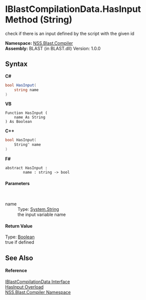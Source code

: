 # IBlastCompilationData.HasInput Method (String)
 

check if there is an input defined by the script with the given id

**Namespace:**&nbsp;<a href="26a25caa-f50b-92ad-f15c-dbb9db1493ae.md">NSS.Blast.Compiler</a><br />**Assembly:**&nbsp;BLAST (in BLAST.dll) Version: 1.0.0

## Syntax

**C#**<br />
``` C#
bool HasInput(
	string name
)
```

**VB**<br />
``` VB
Function HasInput ( 
	name As String
) As Boolean
```

**C++**<br />
``` C++
bool HasInput(
	String^ name
)
```

**F#**<br />
``` F#
abstract HasInput : 
        name : string -> bool 

```


#### Parameters
&nbsp;<dl><dt>name</dt><dd>Type: <a href="https://docs.microsoft.com/dotnet/api/system.string" target="_blank" rel="noopener noreferrer">System.String</a><br />the input variable name</dd></dl>

#### Return Value
Type: <a href="https://docs.microsoft.com/dotnet/api/system.boolean" target="_blank" rel="noopener noreferrer">Boolean</a><br />true if defined

## See Also


#### Reference
<a href="d2afd70e-15cd-df6e-c1b9-6e1d3e9552bd.md">IBlastCompilationData Interface</a><br /><a href="32a22a60-42b7-966e-9f4b-c229efd34461.md">HasInput Overload</a><br /><a href="26a25caa-f50b-92ad-f15c-dbb9db1493ae.md">NSS.Blast.Compiler Namespace</a><br />